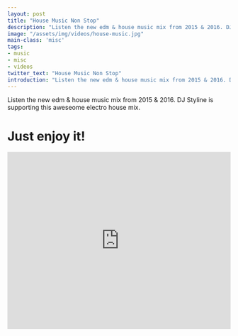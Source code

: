```yaml
---
layout: post
title: "House Music Non Stop"
description: "Listen the new edm & house music mix from 2015 & 2016. DJ Styline is supporting this aweseome electro house mix."
image: "/assets/img/videos/house-music.jpg"
main-class: 'misc'
tags:
- music
- misc
- videos
twitter_text: "House Music Non Stop"
introduction: "Listen the new edm & house music mix from 2015 & 2016. DJ Styline is supporting this aweseome electro house mix."
---
```

Listen the new edm & house music mix from 2015 & 2016. DJ Styline is supporting this aweseome electro house mix.

# Just enjoy it!

<iframe width="100%" height="400" src="https://www.youtube.com/embed/4MkNdBHNWWc" frameborder="0" allowfullscreen></iframe>
